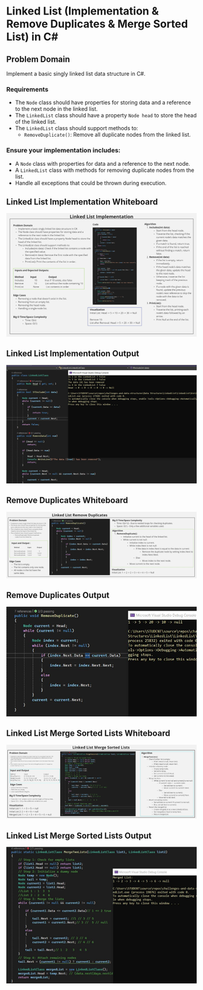 # Linked List (Implementation & Remove Duplicates & Merge Sorted List) in C#

## Problem Domain
Implement a basic singly linked list data structure in C#.

### Requirements
- The `Node` class should have properties for storing data and a reference to the next node in the linked list.
- The `LinkedList` class should have a property `Node head` to store the head of the linked list.
- The `LinkedList` class should support methods to:
  - `RemoveDuplicate()`: Remove all duplicate nodes from the linked list.

### Ensure your implementation includes:
- A `Node` class with properties for data and a reference to the next node. 
- A `LinkedList` class with methods for removing duplicate nodes from the list.
- Handle all exceptions that could be thrown during execution.

## Linked List Implementation Whiteboard
![**Go to Challenge Whiteboard**](Assets/LinkedList-WB.jpg)

## Linked List Implementation Output
![**Go to Challenge Output**](Assets/LinkedList-Output.JPG)

## Remove Duplicates Whiteboard
![**Go to Challenge Whiteboard**](Assets/RemoveDuplicates-WB.jpg)

## Remove Duplicates Output
![**Go to Challenge Output**](Assets/RemoveDuplicates-Output.JPG)

## Linked List Merge Sorted Lists Whiteboard
![**Go to Challenge Whiteboard**](Assets/MergeSortedLists-WB.jpg)

## Linked List Merge Sorted Lists Output
![**Go to Challenge Output**](Assets/MergeSortedLists-Output.JPG)
